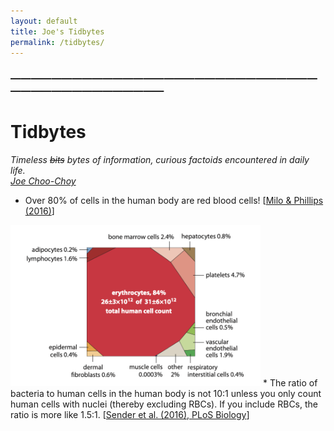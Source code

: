 ```yaml
---
layout: default
title: Joe's Tidbytes
permalink: /tidbytes/
---
```

<!-- <h1 class="mt-5" itemprop="name headline">{{ page.title | escape }}</h1> -->
<!-- <a href="#test_linked_text">Test link.</a> -->

### —————————————————————————————————————————————
# Tidbytes
<i>Timeless ~~bits~~ bytes of information, curious factoids encountered in daily life.</i><br>
<i><a href="https://jchooch.github.io/"> Joe Choo-Choy </a></i>
<br>
* Over 80% of cells in the human body are red blood cells! [<a href="http://book.bionumbers.org/how-many-cells-are-there-in-an-organism/">Milo & Phillips (2016)</a>]
<img src="/assets/human_cells.png" alt="human cells" width="400"/>
* The ratio of bacteria to human cells in the human body is not 10:1 unless you only count human cells with nuclei (thereby excluding RBCs). If you include RBCs, the ratio is more like 1.5:1. [<a href="https://journals.plos.org/plosbiology/article?id=10.1371/journal.pbio.1002533">Sender et al. (2016), PLoS Biology</a>]
